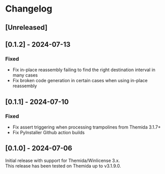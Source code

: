 # Changelog

## [Unreleased]

## [0.1.2] - 2024-07-13

### Fixed

- Fix in-place reassembly failing to find the right destination interval in many cases
- Fix broken code generation in certain cases when using in-place reassembly

## [0.1.1] - 2024-07-10

### Fixed

- Fix assert triggering when processing trampolines from Themida 3.1.7+
- Fix PyInstaller Github action builds

## [0.1.0] - 2024-07-06

Initial release with support for Themida/Winlicense 3.x.  
This release has been tested on Themida up to v3.1.9.0.

